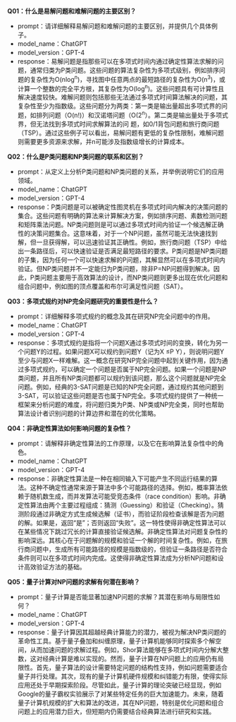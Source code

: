 **Q01：什么是易解问题和难解问题的主要区别？**

- prompt：请详细解释易解问题和难解问题的主要区别，并提供几个具体例子。
- model_name：ChatGPT
- model_version：GPT-4
- response：易解问题是指那些可以在多项式时间内通过确定性算法求解的问题，通常归类为P类问题。这些问题的算法复杂性为多项式级别，例如排序问题的复杂性为O(nlog<sup>n</sup>)，寻找图中任意两点的最短路径的复杂性为O(n<sup>3</sup>)，或计算一个整数的完全平方根，其复杂性为O(log<sup>n</sup>)。这些问题具有可计算性且解决速度较快。难解问题则包括那些无法通过多项式时间算法解决的问题，其复杂性至少为指数级。这些问题分为两类：第一类是输出量超出多项式界的问题，如排列问题（O(n!)）和汉诺塔问题（O(2<sup>n</sup>）。第二类是输出量处于多项式界，但无法找到多项式时间求解算法的问
题，如0/1背包问题和旅行商问题（TSP）。通过这些例子可以看出，易解问题有更低的复杂性限制，难解问题则需要更多资源来求解，并n可能涉及指数级增长的计算成本。

**Q02：什么是P类问题和NP类问题的联系和区别？**

- prompt：从定义上分析P类问题和NP类问题的关系，并举例说明它们的应用领域。
- model_name：ChatGPT
- model_version：GPT-4
- response：P类问题是可以被确定性图灵机在多项式时间内解决的决策问题的集合。这些问题有明确的算法来计算解决方案，例如排序问题、素数检测问题和矩阵乘法问题。NP类问题则是可以通过多项式时间内验证一个候选解正确性的决策问题集合。这意味着，对于一个NP问题，虽然可能无法快速找到解，但一旦获得解，可以迅速验证其正确性。例如，旅行商问题（TSP）中给出一条路径后，可以快速验证是否满足最短路径的要求。P类问题是NP类问题的子集，因为任何一个可以快速求解的P问题，其解显然可以在多项式时间内验证。但NP类问题并不一定能归为P类问题，除非P=NP问题得到解决。因此，P类问题主要用于高效算法的设计，而NP类问题则更多出现在优化问题和组合问题中，例如图的顶点覆盖和布尔可满足性问题（SAT）。

**Q03：多项式规约对NP完全问题研究的重要性是什么？**

- prompt：详细解释多项式规约的概念及其在研究NP完全问题中的作用。
- model_name：ChatGPT
- model_version：GPT-4
- response：多项式规约是指将一个问题X通过多项式时间的变换，转化为另一个问题Y的过程。如果问题X可以规约到问题Y（记为X ≤P Y），则说明问题Y至少与问题X一样难解。这一概念在研究NP完全问题中起到关键作用，因为通过多项式规约，可以确定一个问题是否属于NP完全问题。如果一个问题是NP类问题，并且所有NP类问题都可以规约到该问题，那么这个问题就是NP完全问题。例如，经典的3-SAT问题是已知的NP完全问题，通过规约其他问题到3-SAT，可以验证这些问题是否也属于NP完全。多项式规约提供了一种统一框架来分析问题的难度，将问题归类为P类、NP类或NP完全类，同时也帮助算法设计者识别问题的计算边界和潜在的优化策略。

**Q04：非确定性算法如何影响问题的复杂性？**

- prompt：请解释非确定性算法的工作原理，以及它在影响算法复杂性中的角色。
- model_name：ChatGPT
- model_version：GPT-4
- response：非确定性算法是一种在相同输入下可能产生不同运行结果的算法。这种不确定性通常来源于算法中多个可能路径的选择。例如，概率算法依赖于随机数生成，而并发算法可能受竞态条件（race condition）影响。非确定性算法由两个主要过程组成：猜测（Guessing）和验证（Checking）。猜测阶段通过非确定方式生成候选解（证书），而验证阶段检查该解是否为问题的解。如果是，返回“是”；否则返回“失败”。这一特性使得非确定性算法可以在某些情况下跳过冗长的计算直接验证候选解。非确定性算法对问题复杂性的影响深远。其核心在于问题解的规模和验证一个解的时间复杂性。例如，在旅行商问题中，生成所有可能路径的规模是指数级的，但验证一条路径是否符合条件则可以在多项式时间内完成。这使得非确定性算法成为分析NP问题和设计高效验证方法的基础。

**Q05：量子计算对NP问题的求解有何潜在影响？**

- prompt：量子计算是否能显著加速NP问题的求解？其潜在影响与局限性如何？
- model_name：ChatGPT
- model_version：GPT-4
- response：量子计算因其超越经典计算能力的潜力，被视为解决NP类问题的革命性工具。基于量子叠加和纠缠原理，量子计算机能够同时探索多个解空间，从而加速问题的求解过程。例如，Shor算法能够在多项式时间内分解大整数，这对经典计算是难以实现的。然而，量子计算在NP问题上的应用仍有局限性。首先，量子算法的设计需要特定问题的结构性支持，例如问题需要适合量子并行处理。其次，现有的量子计算机硬件规模和纠错能力有限，使得实际应用还处于早期探索阶段。尽管如此，量子计算的理论突破已经显现，例如Google的量子霸权实验展示了对某些特定任务的巨大加速能力。未来，随着量子计算机规模的扩大和算法的改进，其在NP问题，特别是优化问题和组合问题上的应用潜力巨大，但短期内仍需要结合经典算法进行研究和实践。

